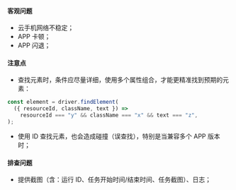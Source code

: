 #### 客观问题
- 云手机网络不稳定；
- APP 卡顿；
- APP 闪退；

#### 注意点
- 查找元素时，条件应尽量详细，使用多个属性组合，才能更精准找到预期的元素：
```javascript
const element = driver.findElement(
  ({ resourceId, className, text }) =>
    resourceId === "y" && className === "x" && text === "z",
);
```
- 使用 ID 查找元素，也会造成碰撞（误查找），特别是当兼容多个 APP 版本时；

#### 排查问题
- 提供截图（含：运行 ID、任务开始时间/结束时间、任务截图）、日志；
